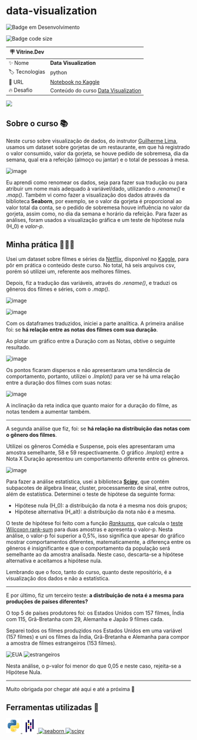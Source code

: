 # data-visualization

![Badge em Desenvolvimento](http://img.shields.io/static/v1?label=STATUS&message=FINALIZADO&color=GREEN&style=for-the-badge)

![Badge code size](https://img.shields.io/github/languages/code-size/fab-souza/data-visualization)


| :placard: Vitrine.Dev |    |
| -------------  | --- |
| :sparkles: Nome        | **Data Visualization**
| :label: Tecnologias | python
| :rocket: URL         | [Notebook no Kaggle](https://www.kaggle.com/code/fabianadesouza/data-visualization)
| :fire: Desafio     | Conteúdo do curso [Data Visualization](https://www.alura.com.br/curso-online-data-visualization-com-seaborn)

![](https://user-images.githubusercontent.com/67301805/208895033-f126dcaa-a3d7-42f8-a40a-123db215c218.jpg#vitrinedev)


## Sobre o curso 📚

Neste curso sobre visualização de dados, do instrutor [Guilherme Lima](https://www.linkedin.com/in/guilherme-lima-458925178/), usamos um dataset sobre gorjetas de um restaurante, em que há registrado o valor consumido, valor da gorjeta, se houve pedido de sobremesa, dia da semana, qual era a refeição (almoço ou jantar) e o total de pessoas à mesa.

![image](https://user-images.githubusercontent.com/67301805/208898203-b89b3c6a-e4ba-407c-bcec-b423b3632013.png)

Eu aprendi como renomear os dados, seja para fazer sua tradução ou para atribuir um nome mais adequado à variável/dado, utilizando o *.rename()* e *.map()*. Também vi como fazer a visualização dos dados através da biblioteca **Seaborn**, por exemplo, se o valor da gorjeta é proporcional ao valor total da conta, se o pedido de sobremesa houve influência no valor da gorjeta, assim como, no dia da semana e horário da refeição. Para fazer as análises, foram usados a visualização gráfica e um teste de hipótese nula (H_0) e *valor-p*.

## Minha prática 👩🏻‍💻

Usei um dataset sobre filmes e séries da [Netflix](https://www.kaggle.com/datasets/thedevastator/the-ultimate-netflix-tv-shows-and-movies-dataset), disponível no [Kaggle](https://www.kaggle.com/), para pôr em prática o conteúdo deste curso. No total, há seis arquivos csv, porém só utilizei um, referente aos melhores filmes.

Depois, fiz a tradução das variáveis, através do *.rename()*, e traduzi os gêneros dos filmes e séries, com o *.map()*.

![image](https://user-images.githubusercontent.com/67301805/209211030-6eb2b87c-cc35-47f6-aa6b-bd45946b7987.png)

![image](https://user-images.githubusercontent.com/67301805/209211091-91e7c787-db72-4ac1-ab20-e282b5004f14.png)

Com os dataframes traduzidos, iniciei a parte analítica. A primeira análise foi: se **há relação entre as notas dos filmes com sua duração**. 

Ao plotar um gráfico entre a Duração com as Notas, obtive o seguinte resultado.

![image](https://user-images.githubusercontent.com/67301805/210013922-88620236-8d0c-49df-80ec-47d8f3431a26.png)

Os pontos ficaram dispersos e não apresentaram uma tendência de comportamento, portanto, utilizei o *.lmplot()* para ver se há uma relação entre a duração dos filmes com suas notas:

![image](https://user-images.githubusercontent.com/67301805/210019151-d4921f50-721e-48f6-a45a-f05a976f81b6.png)

A inclinação da reta indica que quanto maior for a duração do filme, as notas tendem a aumentar também.

---

A segunda análise que fiz, foi: se **há relação na distribuição das notas com o gênero dos filmes**.

Utilizei os gêneros Comédia e Suspense, pois eles apresentaram uma amostra semelhante, 58 e 59 respectivamente. O gráfico *.lmplot()* entre a Nota X Duração apresentou um comportamento diferente entre os gêneros.

![image](https://user-images.githubusercontent.com/67301805/210023733-e2c8b389-94ad-42cb-9b24-bad2dbee2d7c.png)

Para fazer a análise estatística, usei a biblioteca [**Scipy**](https://scipy.org/), que contém subpacotes de álgebra linear, cluster, processamento de sinal, entre outros, além de estatística. Determinei o teste de hipótese da seguinte forma: 
- Hipótese nula (H_0): a distribuição da nota é a mesma nos dois grupos;
- Hipótese alternativa (H_alt): a distribuição da nota não é a mesma.

O teste de hipótese foi feito com a função [*Ranksums*](https://docs.scipy.org/doc/scipy/reference/generated/scipy.stats.ranksums.html), que calcula o [teste Wilcoxon rank-sum](https://data.library.virginia.edu/the-wilcoxon-rank-sum-test/) para duas amostras e apresenta o valor-p. Nesta análise, o valor-p foi superior a 0,5%, isso significa que apesar do gráfico mostrar comportamentos diferentes, matematicamente, a diferença entre os gêneros é insignificante e que o comportamento da população será semelhante ao da amostra analisada. Neste caso, descarta-se a hipótese alternativa e aceitamos a hipótese nula.

Lembrando que o foco, tanto do curso, quanto deste repositório, é a visualização dos dados e não a estatística.

---

E por último, fiz um terceiro teste: **a distribuição de nota é a mesma para produções de países diferentes?**

O top 5 de países produtores foi: os Estados Unidos com 157 filmes, Índia com 115, Grã-Bretanha com 29, Alemanha e Japão 9 filmes cada.

Separei todos os filmes produzidos nos Estados Unidos em uma variável (157 filmes) e uni os filmes da Índia, Grã-Bretanha e Alemanha para compor a amostra de filmes estrangeiros (153 filmes).

![EUA](https://user-images.githubusercontent.com/67301805/211861913-69e843bf-3fe9-4ec3-a6e7-faa25cd6eba7.jpg)
![estrangeiros](https://user-images.githubusercontent.com/67301805/211862273-007e302e-b13e-4083-8dc3-e0e295889856.jpg)

Nesta análise, o p-valor foi menor do que 0,05 e neste caso, rejeita-se a Hipótese Nula.

---

Muito obrigada por chegar até aqui e até a próxima 🤗


## Ferramentas utilizadas 🧰
<p> <a href="https://www.python.org" target="_blank" rel="noreferrer"> <img src="https://raw.githubusercontent.com/devicons/devicon/master/icons/python/python-original.svg" alt="python" width="40" height="40"/> </a> 
    <a href="https://pandas.pydata.org/" target="_blank" rel="noreferrer"> <img src="https://raw.githubusercontent.com/devicons/devicon/2ae2a900d2f041da66e950e4d48052658d850630/icons/pandas/pandas-original.svg" alt="pandas" width="40" height="40"/> </a>
    <a href="https://seaborn.pydata.org/" target="_blank" rel="noreferrer"> <img src="https://seaborn.pydata.org/_images/logo-mark-lightbg.svg" alt="seaborn" width="40" height="40"/> </a>
    <a href="https://scipy.org/" target="_blank" rel="noreferrer"> <img src="https://scipy.org/images/logo.svg" alt="scipy" width="40" height="40"/> </a>
    </p>
